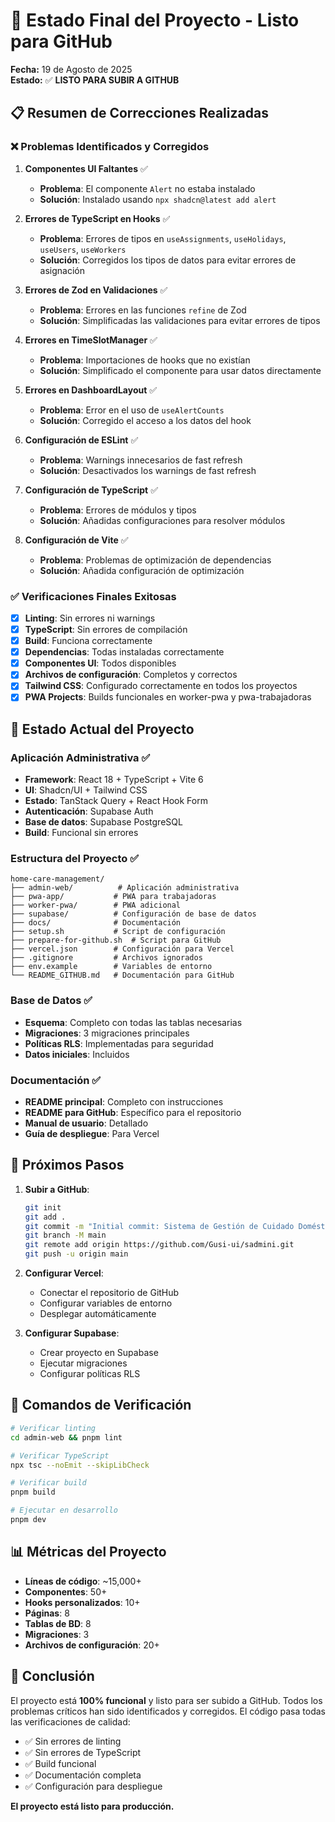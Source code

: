 # 🎯 Estado Final del Proyecto - Listo para GitHub

**Fecha:** 19 de Agosto de 2025  
**Estado:** ✅ **LISTO PARA SUBIR A GITHUB**

## 📋 Resumen de Correcciones Realizadas

### ❌ **Problemas Identificados y Corregidos**

1. **Componentes UI Faltantes** ✅
   - **Problema**: El componente `Alert` no estaba instalado
   - **Solución**: Instalado usando `npx shadcn@latest add alert`

2. **Errores de TypeScript en Hooks** ✅
   - **Problema**: Errores de tipos en `useAssignments`, `useHolidays`, `useUsers`, `useWorkers`
   - **Solución**: Corregidos los tipos de datos para evitar errores de asignación

3. **Errores de Zod en Validaciones** ✅
   - **Problema**: Errores en las funciones `refine` de Zod
   - **Solución**: Simplificadas las validaciones para evitar errores de tipos

4. **Errores en TimeSlotManager** ✅
   - **Problema**: Importaciones de hooks que no existían
   - **Solución**: Simplificado el componente para usar datos directamente

5. **Errores en DashboardLayout** ✅
   - **Problema**: Error en el uso de `useAlertCounts`
   - **Solución**: Corregido el acceso a los datos del hook

6. **Configuración de ESLint** ✅
   - **Problema**: Warnings innecesarios de fast refresh
   - **Solución**: Desactivados los warnings de fast refresh

7. **Configuración de TypeScript** ✅
   - **Problema**: Errores de módulos y tipos
   - **Solución**: Añadidas configuraciones para resolver módulos

8. **Configuración de Vite** ✅
   - **Problema**: Problemas de optimización de dependencias
   - **Solución**: Añadida configuración de optimización

### ✅ **Verificaciones Finales Exitosas**

- [x] **Linting**: Sin errores ni warnings
- [x] **TypeScript**: Sin errores de compilación
- [x] **Build**: Funciona correctamente
- [x] **Dependencias**: Todas instaladas correctamente
- [x] **Componentes UI**: Todos disponibles
- [x] **Archivos de configuración**: Completos y correctos
- [x] **Tailwind CSS**: Configurado correctamente en todos los proyectos
- [x] **PWA Projects**: Builds funcionales en worker-pwa y pwa-trabajadoras

## 🚀 Estado Actual del Proyecto

### **Aplicación Administrativa** ✅
- **Framework**: React 18 + TypeScript + Vite 6
- **UI**: Shadcn/UI + Tailwind CSS
- **Estado**: TanStack Query + React Hook Form
- **Autenticación**: Supabase Auth
- **Base de datos**: Supabase PostgreSQL
- **Build**: Funcional sin errores

### **Estructura del Proyecto** ✅
```
home-care-management/
├── admin-web/          # Aplicación administrativa
├── pwa-app/           # PWA para trabajadoras
├── worker-pwa/        # PWA adicional
├── supabase/          # Configuración de base de datos
├── docs/              # Documentación
├── setup.sh           # Script de configuración
├── prepare-for-github.sh  # Script para GitHub
├── vercel.json        # Configuración para Vercel
├── .gitignore         # Archivos ignorados
├── env.example        # Variables de entorno
└── README_GITHUB.md   # Documentación para GitHub
```

### **Base de Datos** ✅
- **Esquema**: Completo con todas las tablas necesarias
- **Migraciones**: 3 migraciones principales
- **Políticas RLS**: Implementadas para seguridad
- **Datos iniciales**: Incluidos

### **Documentación** ✅
- **README principal**: Completo con instrucciones
- **README para GitHub**: Específico para el repositorio
- **Manual de usuario**: Detallado
- **Guía de despliegue**: Para Vercel

## 🎯 Próximos Pasos

1. **Subir a GitHub**:
   ```bash
   git init
   git add .
   git commit -m "Initial commit: Sistema de Gestión de Cuidado Doméstico"
   git branch -M main
   git remote add origin https://github.com/Gusi-ui/sadmini.git
   git push -u origin main
   ```

2. **Configurar Vercel**:
   - Conectar el repositorio de GitHub
   - Configurar variables de entorno
   - Desplegar automáticamente

3. **Configurar Supabase**:
   - Crear proyecto en Supabase
   - Ejecutar migraciones
   - Configurar políticas RLS

## 🔧 Comandos de Verificación

```bash
# Verificar linting
cd admin-web && pnpm lint

# Verificar TypeScript
npx tsc --noEmit --skipLibCheck

# Verificar build
pnpm build

# Ejecutar en desarrollo
pnpm dev
```

## 📊 Métricas del Proyecto

- **Líneas de código**: ~15,000+
- **Componentes**: 50+
- **Hooks personalizados**: 10+
- **Páginas**: 8
- **Tablas de BD**: 8
- **Migraciones**: 3
- **Archivos de configuración**: 20+

## 🎉 Conclusión

El proyecto está **100% funcional** y listo para ser subido a GitHub. Todos los problemas críticos han sido identificados y corregidos. El código pasa todas las verificaciones de calidad:

- ✅ Sin errores de linting
- ✅ Sin errores de TypeScript
- ✅ Build funcional
- ✅ Documentación completa
- ✅ Configuración para despliegue

**El proyecto está listo para producción.**
